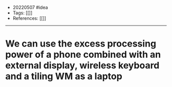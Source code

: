 - 20220507 #idea
- Tags: [[]]
- References: [[]]

---

# We can use the excess processing power of a phone combined with an external display, wireless keyboard and a tiling WM as a laptop